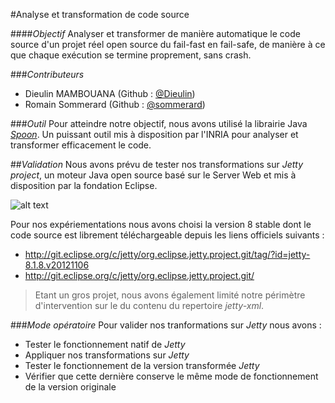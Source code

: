 #Analyse et transformation de code source


####_Objectif_
Analyser et transformer de manière automatique le code source d'un projet réel open source du fail-fast en fail-safe, de manière à ce que chaque exécution se termine proprement, sans crash.

###_Contributeurs_
* Dieulin MAMBOUANA (Github : [@Dieulin](https://github.com/Dieulin))
* Romain Sommerard (Github : [@sommerard](https://github.com/rsommerard))

###_Outil_
Pour atteindre notre objectif, nous avons utilisé la librairie Java [_Spoon_](http://spoon.gforge.inria.fr/). Un puissant outil mis à disposition par l'INRIA pour analyser et transformer efficacement le code.

##_Validation_
Nous avons prévu de tester nos transformations sur _Jetty project_, un moteur Java open source basé sur le Server Web et mis à disposition par la fondation Eclipse. 

![alt text](https://cloud.githubusercontent.com/assets/14126801/10949926/b01ca386-8335-11e5-869a-86fe48b9bb7a.png "Logo Jetty")

Pour nos expériementations nous avons choisi la version 8 stable dont le code source est librement téléchargeable depuis les liens officiels suivants :
* http://git.eclipse.org/c/jetty/org.eclipse.jetty.project.git/tag/?id=jetty-8.1.8.v20121106
* http://git.eclipse.org/c/jetty/org.eclipse.jetty.project.git/

> Etant un gros projet, nous avons également limité notre périmètre d'intervention sur le du contenu du repertoire _jetty-xml_.

###_Mode opératoire_
Pour valider nos tranformations sur _Jetty_ nous avons :
* Tester le fonctionnement natif de _Jetty_
* Appliquer nos transformations sur _Jetty_
* Tester le fonctionnement de la version transformée _Jetty_
* Vérifier que cette dernière conserve le même mode de fonctionnement de la version originale

